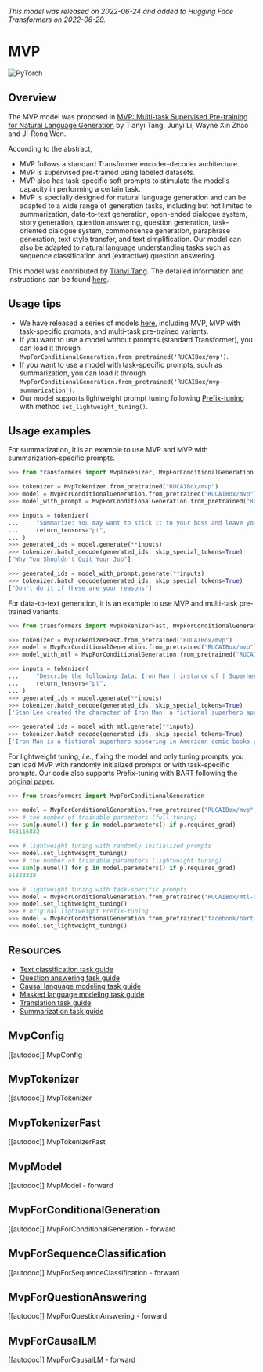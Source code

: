 <!--Copyright 2022 The HuggingFace Team. All rights reserved.

Licensed under the Apache License, Version 2.0 (the "License"); you may not use this file except in compliance with
the License. You may obtain a copy of the License at

http://www.apache.org/licenses/LICENSE-2.0

Unless required by applicable law or agreed to in writing, software distributed under the License is distributed on
an "AS IS" BASIS, WITHOUT WARRANTIES OR CONDITIONS OF ANY KIND, either express or implied. See the License for the
specific language governing permissions and limitations under the License.

⚠️ Note that this file is in Markdown but contain specific syntax for our doc-builder (similar to MDX) that may not be
rendered properly in your Markdown viewer.

-->
*This model was released on 2022-06-24 and added to Hugging Face Transformers on 2022-06-29.*

# MVP

<div class="flex flex-wrap space-x-1">
<img alt="PyTorch" src="https://img.shields.io/badge/PyTorch-DE3412?style=flat&logo=pytorch&logoColor=white">
</div>

## Overview

The MVP model was proposed in [MVP: Multi-task Supervised Pre-training for Natural Language Generation](https://huggingface.co/papers/2206.12131) by Tianyi Tang, Junyi Li, Wayne Xin Zhao and Ji-Rong Wen.

According to the abstract,

- MVP follows a standard Transformer encoder-decoder architecture.
- MVP is supervised pre-trained using labeled datasets.
- MVP also has task-specific soft prompts to stimulate the model's capacity in performing a certain task.
- MVP is specially designed for natural language generation and can be adapted to a wide range of generation tasks, including but not limited to summarization, data-to-text generation, open-ended dialogue system, story generation, question answering, question generation, task-oriented dialogue system, commonsense generation, paraphrase generation, text style transfer, and text simplification. Our model can also be adapted to natural language understanding tasks such as sequence classification and (extractive) question answering.

This model was contributed by [Tianyi Tang](https://huggingface.co/StevenTang). The detailed information and instructions can be found [here](https://github.com/RUCAIBox/MVP).

## Usage tips

- We have released a series of models [here](https://huggingface.co/models?filter=mvp), including MVP, MVP with task-specific prompts, and multi-task pre-trained variants.
- If you want to use a model without prompts (standard Transformer), you can load it through `MvpForConditionalGeneration.from_pretrained('RUCAIBox/mvp')`.
- If you want to use a model with task-specific prompts, such as summarization, you can load it through `MvpForConditionalGeneration.from_pretrained('RUCAIBox/mvp-summarization')`.
- Our model supports lightweight prompt tuning following [Prefix-tuning](https://huggingface.co/papers/2101.00190) with method `set_lightweight_tuning()`.

## Usage examples

For summarization, it is an example to use MVP and MVP with summarization-specific prompts.

```python
>>> from transformers import MvpTokenizer, MvpForConditionalGeneration

>>> tokenizer = MvpTokenizer.from_pretrained("RUCAIBox/mvp")
>>> model = MvpForConditionalGeneration.from_pretrained("RUCAIBox/mvp")
>>> model_with_prompt = MvpForConditionalGeneration.from_pretrained("RUCAIBox/mvp-summarization")

>>> inputs = tokenizer(
...     "Summarize: You may want to stick it to your boss and leave your job, but don't do it if these are your reasons.",
...     return_tensors="pt",
... )
>>> generated_ids = model.generate(**inputs)
>>> tokenizer.batch_decode(generated_ids, skip_special_tokens=True)
["Why You Shouldn't Quit Your Job"]

>>> generated_ids = model_with_prompt.generate(**inputs)
>>> tokenizer.batch_decode(generated_ids, skip_special_tokens=True)
["Don't do it if these are your reasons"]
```

For data-to-text generation, it is an example to use MVP and multi-task pre-trained variants.

```python
>>> from transformers import MvpTokenizerFast, MvpForConditionalGeneration

>>> tokenizer = MvpTokenizerFast.from_pretrained("RUCAIBox/mvp")
>>> model = MvpForConditionalGeneration.from_pretrained("RUCAIBox/mvp")
>>> model_with_mtl = MvpForConditionalGeneration.from_pretrained("RUCAIBox/mtl-data-to-text")

>>> inputs = tokenizer(
...     "Describe the following data: Iron Man | instance of | Superhero [SEP] Stan Lee | creator | Iron Man",
...     return_tensors="pt",
... )
>>> generated_ids = model.generate(**inputs)
>>> tokenizer.batch_decode(generated_ids, skip_special_tokens=True)
['Stan Lee created the character of Iron Man, a fictional superhero appearing in American comic']

>>> generated_ids = model_with_mtl.generate(**inputs)
>>> tokenizer.batch_decode(generated_ids, skip_special_tokens=True)
['Iron Man is a fictional superhero appearing in American comic books published by Marvel Comics.']
```

For lightweight tuning, *i.e.*, fixing the model and only tuning prompts, you can load MVP with randomly initialized prompts or with task-specific prompts. Our code also supports Prefix-tuning with BART following the [original paper](https://huggingface.co/papers/2101.00190).

```python
>>> from transformers import MvpForConditionalGeneration

>>> model = MvpForConditionalGeneration.from_pretrained("RUCAIBox/mvp", use_prompt=True)
>>> # the number of trainable parameters (full tuning)
>>> sum(p.numel() for p in model.parameters() if p.requires_grad)
468116832

>>> # lightweight tuning with randomly initialized prompts
>>> model.set_lightweight_tuning()
>>> # the number of trainable parameters (lightweight tuning)
>>> sum(p.numel() for p in model.parameters() if p.requires_grad)
61823328

>>> # lightweight tuning with task-specific prompts
>>> model = MvpForConditionalGeneration.from_pretrained("RUCAIBox/mtl-data-to-text")
>>> model.set_lightweight_tuning()
>>> # original lightweight Prefix-tuning
>>> model = MvpForConditionalGeneration.from_pretrained("facebook/bart-large", use_prompt=True)
>>> model.set_lightweight_tuning()
```

## Resources

- [Text classification task guide](../tasks/sequence_classification)
- [Question answering task guide](../tasks/question_answering)
- [Causal language modeling task guide](../tasks/language_modeling)
- [Masked language modeling task guide](../tasks/masked_language_modeling)
- [Translation task guide](../tasks/translation)
- [Summarization task guide](../tasks/summarization)

## MvpConfig

[[autodoc]] MvpConfig

## MvpTokenizer

[[autodoc]] MvpTokenizer

## MvpTokenizerFast

[[autodoc]] MvpTokenizerFast

## MvpModel

[[autodoc]] MvpModel
    - forward

## MvpForConditionalGeneration

[[autodoc]] MvpForConditionalGeneration
    - forward

## MvpForSequenceClassification

[[autodoc]] MvpForSequenceClassification
    - forward

## MvpForQuestionAnswering

[[autodoc]] MvpForQuestionAnswering
    - forward

## MvpForCausalLM

[[autodoc]] MvpForCausalLM
    - forward
